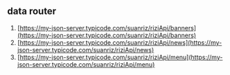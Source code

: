 ## data router

1. [https://my-json-server.typicode.com/suanriz/riziApi/banners](https://my-json-server.typicode.com/suanriz/riziApi/banners)
2. [https://my-json-server.typicode.com/suanriz/riziApi/news](https://my-json-server.typicode.com/suanriz/riziApi/news)
3. [https://my-json-server.typicode.com/suanriz/riziApi/menu](https://my-json-server.typicode.com/suanriz/riziApi/menu)
